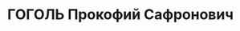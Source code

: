 ---
title: ГОГОЛЬ Прокофий Сафронович
description: "Род. в 1896, Каменец-Подольская обл., Виньковецкий р-н, с. Острохов,\
  \ украинец, искл. из ВКП(б) в 1941. Пред.Глебовского сельсовета Миньковец. р-на\
  \ \n  Обв.: к.-р. деятельность. Приговор: Особое совещание при НКВД СССР, 28.05.1941\
  \ – 8 лет. \n  Реабилитирован Прокуратурой Хмельницкой обл. 13.10.1956"
---